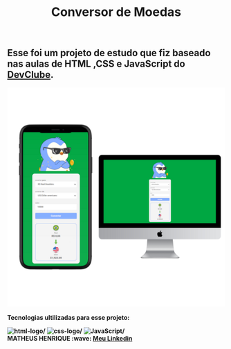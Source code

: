 <h1 align="center"><b>Conversor de Moedas<b></h1>
<br>

<h2>Esse foi um projeto de estudo que fiz baseado nas aulas de HTML ,CSS e JavaScript do <a href="https://rodolfomori.com.br/devclub">DevClube</a>.</h2>

<img src="https://github.com/MatheusHRAZ/Nova-pasta/blob/main/assetes/Mockup.png?raw=true"/>
<br>

<p>Tecnologias ultilizadas para esse projeto:</p>

<img src="https://img.shields.io/badge/HTML5-E34F26?style=for-the-badge&logo=html5&logoColor=white" alt=html-logo/>

<img src="https://img.shields.io/badge/CSS3-1572B6?style=for-the-badge&logo=css3&logoColor=white" alt=css-logo/>

<img src="https://img.shields.io/badge/JavaScript-F7DF1E?style=for-the-badge&logo=javascript&logoColor=black" alt=JavaScript/> 
<br>
MATHEUS HENRIQUE :wave: <a href="https://www.linkedin.com/in/matheus-azevedo-0744b7346/">Meu Linkedin</a>
